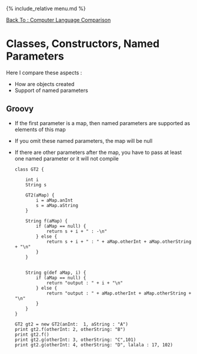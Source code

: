 {% include_relative menu.md %}

[Back To : Computer Language Comparison](20190316_Computer_Language_Comparison.md)

# Classes, Constructors, Named Parameters

Here I compare these aspects :

* How are objects created 
* Support of named parameters

## Groovy

* If the first parameter is a map, then named parameters are supported as elements of this map 
* If you omit these named parameters, the map will be null
* If there are other parameters after the map, you have to pass at least one named parameter or it will not compile

      class GT2 {

          int i
          String s

          GT2(aMap) {
              i = aMap.anInt
              s = aMap.aString
          }

          String f(aMap) {
              if (aMap == null) {
                  return s + i + " : -\n"
              } else {
                  return s + i + " : " + aMap.otherInt + aMap.otherString + "\n"
              }
          }
          
          
          String g(def aMap, i) {
              if (aMap == null) {
                  return "output : " + i + "\n"
              } else {
                  return "output : " + aMap.otherInt + aMap.otherString + "\n"
              }
          }
      }
      
      GT2 gt2 = new GT2(anInt:  1, aString : "A")
      print gt2.f(otherInt: 2, otherString: "B")
      print gt2.f()
      print gt2.g(otherInt: 3, otherString: "C",101)
      print gt2.g(otherInt: 4, otherString: "D", lalala : 17, 102)
